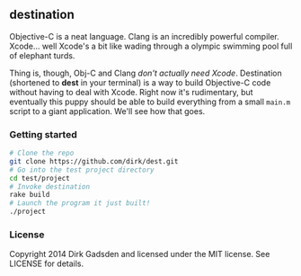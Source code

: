 ## destination

Objective-C is a neat language. Clang is an incredibly powerful compiler. Xcode... well Xcode's a bit like wading through a olympic swimming pool full of elephant turds.

Thing is, though, Obj-C and Clang *don't actually need Xcode*. Destination (shortened to **dest** in your terminal) is a way to build Objective-C code without having to deal with Xcode. Right now it's rudimentary, but eventually this puppy should be able to build everything from a small `main.m` script to a giant application. We'll see how that goes.

### Getting started

```bash
# Clone the repo
git clone https://github.com/dirk/dest.git
# Go into the test project directory
cd test/project
# Invoke destination
rake build
# Launch the program it just built!
./project
```

### License

Copyright 2014 Dirk Gadsden and licensed under the MIT license. See LICENSE for details.
